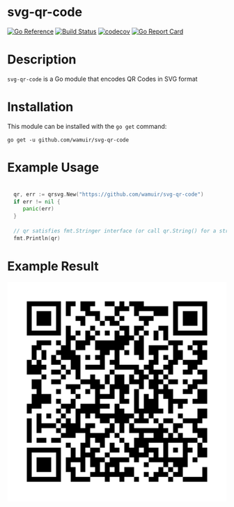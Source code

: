 svg-qr-code
=====

[![Go Reference](https://pkg.go.dev/badge/github.com/wamuir/svg-qr-code.svg)](https://pkg.go.dev/github.com/wamuir/svg-qr-code)
[![Build Status](https://github.com/wamuir/svg-qr-code/actions/workflows/go.yml/badge.svg?branch=main&event=push)](https://github.com/wamuir/svg-qr-code/actions/workflows/go.yml?query=event%3Apush+branch%3Amain)
[![codecov](https://codecov.io/gh/wamuir/svg-qr-code/branch/main/graph/badge.svg)](https://codecov.io/gh/wamuir/svg-qr-code)
[![Go Report Card](https://goreportcard.com/badge/github.com/wamuir/svg-qr-code)](https://goreportcard.com/report/github.com/wamuir/svg-qr-code)

# Description

`svg-qr-code` is a Go module that encodes QR Codes in SVG format

# Installation

This module can be installed with the `go get` command:

    go get -u github.com/wamuir/svg-qr-code


# Example Usage

```go

  qr, err := qrsvg.New("https://github.com/wamuir/svg-qr-code")
  if err != nil {
     panic(err)
  }

  // qr satisfies fmt.Stringer interface (or call qr.String() for a string)
  fmt.Println(qr)
```

# Example Result

![Quick Response (QR) Code](https://github.com/wamuir/svg-qr-code/raw/main/example.svg)
